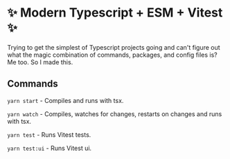 # ✨ Modern Typescript + ESM + Vitest ✨

Trying to get the simplest of Typescript projects going and can't figure out what the magic combination of commands, packages,  and config files is? Me too. So I made this.

## Commands

`yarn start` - Compiles and runs with tsx.

`yarn watch` - Compiles, watches for changes, restarts on changes and runs with tsx.

`yarn test` - Runs Vitest tests.

`yarn test:ui` - Runs Vitest ui.